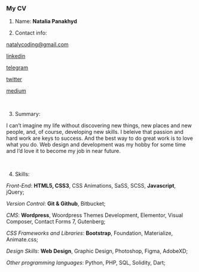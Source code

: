 ### My CV ###

1. Name: **Natalia Panakhyd**

2. Contact info: 

[natalycoding@gmail.com](mailto:natalycoding@gmail.com) 

[linkedin](https://www.linkedin.com/in/nataly-panakhyd-11a01441/) 

[telegram](t.me/natalycoding) 

[twitter](https://twitter.com/CodingNataly)

[medium](https://medium.com/@nataly247) 

&nbsp;

3. Summary: 

I can’t imagine my life without discovering new things, new places and new people, and, of course, developing new skills. 
I beleive that passion and hard work are keys to success. And the best way to do great work is to love what you do. Web design and development was my hobby for some time and I’d love it to become my job in near future. 

&nbsp;  

4. Skills: 

*Front-End*: **HTML5, CSS3**, CSS Animations, SaSS, SCSS, **Javascript**, jQuery;

*Version Control*: **Git & Github**, Bitbucket;

*CMS*: **Wordpress**, Woordpress Themes Development, Elementor, Visual Composer, Contact Forms 7, Gutenberg; 

*CSS Frameworks and Libraries*: **Bootstrap**, Foundation, Materialize, Animate.css;

*Design Skills*: **Web Design**, Graphic Design, Photoshop, Figma, AdobeXD;

*Other programming languages*: Python, PHP, SQL, Solidity, Dart;

&nbsp;


